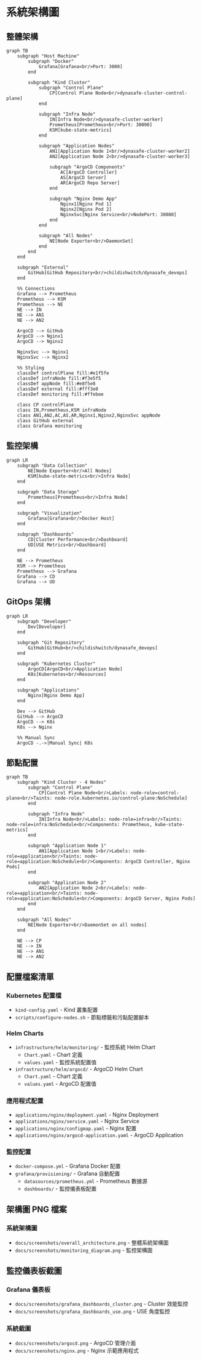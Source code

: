 # 系統架構圖

## 整體架構

```mermaid
graph TB
    subgraph "Host Machine"
        subgraph "Docker"
            Grafana[Grafana<br/>Port: 3000]
        end
        
        subgraph "Kind Cluster"
            subgraph "Control Plane"
                CP[Control Plane Node<br/>dynasafe-cluster-control-plane]
            end
            
            subgraph "Infra Node"
                IN[Infra Node<br/>dynasafe-cluster-worker]
                Prometheus[Prometheus<br/>Port: 30090]
                KSM[kube-state-metrics]
            end
            
            subgraph "Application Nodes"
                AN1[Application Node 1<br/>dynasafe-cluster-worker2]
                AN2[Application Node 2<br/>dynasafe-cluster-worker3]
                
                subgraph "ArgoCD Components"
                    AC[ArgoCD Controller]
                    AS[ArgoCD Server]
                    AR[ArgoCD Repo Server]
                end
                
                subgraph "Nginx Demo App"
                    Nginx1[Nginx Pod 1]
                    Nginx2[Nginx Pod 2]
                    NginxSvc[Nginx Service<br/>NodePort: 30080]
                end
            end
            
            subgraph "All Nodes"
                NE[Node Exporter<br/>DaemonSet]
            end
        end
    end
    
    subgraph "External"
        GitHub[GitHub Repository<br/>childishwitch/dynasafe_devops]
    end
    
    %% Connections
    Grafana --> Prometheus
    Prometheus --> KSM
    Prometheus --> NE
    NE --> IN
    NE --> AN1
    NE --> AN2
    
    ArgoCD --> GitHub
    ArgoCD --> Nginx1
    ArgoCD --> Nginx2
    
    NginxSvc --> Nginx1
    NginxSvc --> Nginx2
    
    %% Styling
    classDef controlPlane fill:#e1f5fe
    classDef infraNode fill:#f3e5f5
    classDef appNode fill:#e8f5e8
    classDef external fill:#fff3e0
    classDef monitoring fill:#ffebee
    
    class CP controlPlane
    class IN,Prometheus,KSM infraNode
    class AN1,AN2,AC,AS,AR,Nginx1,Nginx2,NginxSvc appNode
    class GitHub external
    class Grafana monitoring
```

## 監控架構

```mermaid
graph LR
    subgraph "Data Collection"
        NE[Node Exporter<br/>All Nodes]
        KSM[kube-state-metrics<br/>Infra Node]
    end
    
    subgraph "Data Storage"
        Prometheus[Prometheus<br/>Infra Node]
    end
    
    subgraph "Visualization"
        Grafana[Grafana<br/>Docker Host]
    end
    
    subgraph "Dashboards"
        CD[Cluster Performance<br/>Dashboard]
        UD[USE Metrics<br/>Dashboard]
    end
    
    NE --> Prometheus
    KSM --> Prometheus
    Prometheus --> Grafana
    Grafana --> CD
    Grafana --> UD
```

## GitOps 架構

```mermaid
graph LR
    subgraph "Developer"
        Dev[Developer]
    end
    
    subgraph "Git Repository"
        GitHub[GitHub<br/>childishwitch/dynasafe_devops]
    end
    
    subgraph "Kubernetes Cluster"
        ArgoCD[ArgoCD<br/>Application Node]
        K8s[Kubernetes<br/>Resources]
    end
    
    subgraph "Applications"
        Nginx[Nginx Demo App]
    end
    
    Dev --> GitHub
    GitHub --> ArgoCD
    ArgoCD --> K8s
    K8s --> Nginx
    
    %% Manual Sync
    ArgoCD -.->|Manual Sync| K8s
```

## 節點配置

```mermaid
graph TB
    subgraph "Kind Cluster - 4 Nodes"
        subgraph "Control Plane"
            CP[Control Plane Node<br/>Labels: node-role=control-plane<br/>Taints: node-role.kubernetes.io/control-plane:NoSchedule]
        end
        
        subgraph "Infra Node"
            IN[Infra Node<br/>Labels: node-role=infra<br/>Taints: node-role=infra:NoSchedule<br/>Components: Prometheus, kube-state-metrics]
        end
        
        subgraph "Application Node 1"
            AN1[Application Node 1<br/>Labels: node-role=application<br/>Taints: node-role=application:NoSchedule<br/>Components: ArgoCD Controller, Nginx Pods]
        end
        
        subgraph "Application Node 2"
            AN2[Application Node 2<br/>Labels: node-role=application<br/>Taints: node-role=application:NoSchedule<br/>Components: ArgoCD Server, Nginx Pods]
        end
    end
    
    subgraph "All Nodes"
        NE[Node Exporter<br/>DaemonSet on all nodes]
    end
    
    NE --> CP
    NE --> IN
    NE --> AN1
    NE --> AN2
```

## 配置檔案清單

### Kubernetes 配置檔
- `kind-config.yaml` - Kind 叢集配置
- `scripts/configure-nodes.sh` - 節點標籤和污點配置腳本

### Helm Charts
- `infrastructure/helm/monitoring/` - 監控系統 Helm Chart
  - `Chart.yaml` - Chart 定義
  - `values.yaml` - 監控系統配置值
- `infrastructure/helm/argocd/` - ArgoCD Helm Chart
  - `Chart.yaml` - Chart 定義
  - `values.yaml` - ArgoCD 配置值

### 應用程式配置
- `applications/nginx/deployment.yaml` - Nginx Deployment
- `applications/nginx/service.yaml` - Nginx Service
- `applications/nginx/configmap.yaml` - Nginx 配置
- `applications/nginx/argocd-application.yaml` - ArgoCD Application

### 監控配置
- `docker-compose.yml` - Grafana Docker 配置
- `grafana/provisioning/` - Grafana 自動配置
  - `datasources/prometheus.yml` - Prometheus 數據源
  - `dashboards/` - 監控儀表板配置

## 架構圖 PNG 檔案

### 系統架構圖
- `docs/screenshots/overall_architecture.png` - 整體系統架構圖
- `docs/screenshots/monitoring_diagram.png` - 監控架構圖

## 監控儀表板截圖

### Grafana 儀表板
- `docs/screenshots/grafana_dashboards_cluster.png` - Cluster 效能監控
- `docs/screenshots/grafana_dashboards_use.png` - USE 角度監控

### 系統截圖
- `docs/screenshots/argocd.png` - ArgoCD 管理介面
- `docs/screenshots/nginx.png` - Nginx 示範應用程式
